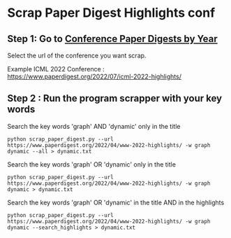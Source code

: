 # Scrap Paper Digest Highlights conf 

## Step 1: Go to [Conference Paper Digests by Year](https://www.paperdigest.org/conference-paper-digest/)

Select the url of the conference you want scrap.

Example ICML 2022 Conference : https://www.paperdigest.org/2022/07/icml-2022-highlights/


## Step 2 : Run the program scrapper with your key words

Search the key words 'graph' AND 'dynamic' only in the title

`python scrap_paper_digest.py --url https://www.paperdigest.org/2022/04/www-2022-highlights/ -w graph dynamic --all > dynamic.txt`

Search the key words 'graph' OR 'dynamic' only in the title

`python scrap_paper_digest.py --url https://www.paperdigest.org/2022/04/www-2022-highlights/ -w graph dynamic > dynamic.txt`

Search the key words 'graph' OR 'dynamic' in the title AND in  the highlights 

`python scrap_paper_digest.py --url https://www.paperdigest.org/2022/04/www-2022-highlights/ -w graph dynamic --search_highlights > dynamic.txt`
